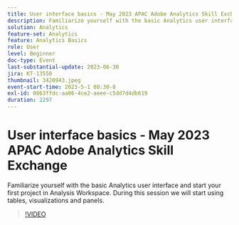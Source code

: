 ```yaml
---
title: User interface basics - May 2023 APAC Adobe Analytics Skill Exchange
description: Familiarize yourself with the basic Analytics user interface and start your first project in Analysis Workspace. During this session we will start using tables, visualizations and panels.
solution: Analytics
feature-set: Analytics
feature: Analytics Basics
role: User
level: Beginner
doc-type: Event
last-substantial-update: 2023-06-30
jira: KT-13550
thumbnail: 3420943.jpeg
event-start-time: 2023-5-1 08:30-8
exl-id: 0863ffdc-aa06-4ce2-aeee-c5dd7d4db619
duration: 2297
---
```

# User interface basics - May 2023 APAC Adobe Analytics Skill Exchange 

Familiarize yourself with the basic Analytics user interface and start your first project in Analysis Workspace. During this session we will start using tables, visualizations and panels.

>[!VIDEO](https://video.tv.adobe.com/v/3420943/?learn=on)

